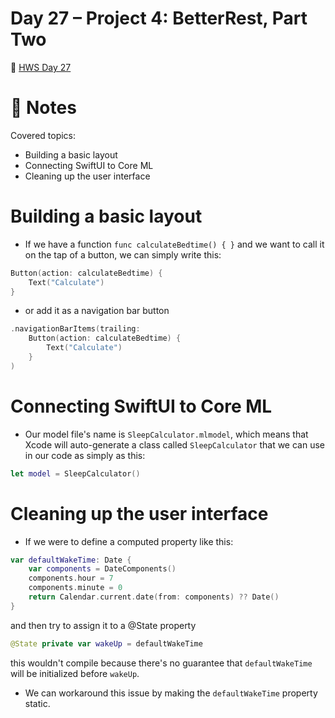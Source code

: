 # Day 27 – Project 4: BetterRest, Part Two
🔗 [HWS Day 27](https://www.hackingwithswift.com/100/swiftui/27)

# 📝 Notes
Covered topics:

- Building a basic layout
- Connecting SwiftUI to Core ML
- Cleaning up the user interface

# Building a basic layout

- If we have a function `func calculateBedtime() { }` and we want to call it on the tap of a button, we can simply write this:

```swift
Button(action: calculateBedtime) {
    Text("Calculate")
}
```

- or add it as a navigation bar button

```swift
.navigationBarItems(trailing:
    Button(action: calculateBedtime) {
        Text("Calculate")
    }
)
```

# Connecting SwiftUI to Core ML

- Our model file's name is `SleepCalculator.mlmodel`, which means that Xcode will auto-generate a class called `SleepCalculator` that we can use in our code as simply as this: 

```swift
let model = SleepCalculator()
```

# Cleaning up the user interface

- If we were to define a computed property like this:

```swift
var defaultWakeTime: Date {
    var components = DateComponents()
    components.hour = 7
    components.minute = 0
    return Calendar.current.date(from: components) ?? Date()
}
```

and then try to assign it to a @State property

```swift
@State private var wakeUp = defaultWakeTime
```

this wouldn't compile because there's no guarantee that `defaultWakeTime` will be initialized before `wakeUp`.

- We can workaround this issue by making the `defaultWakeTime` property static.
